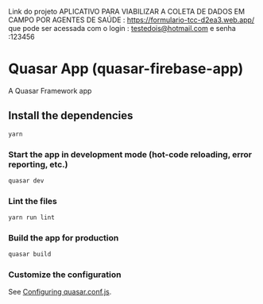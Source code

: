 Link do projeto APLICATIVO PARA VIABILIZAR A COLETA DE DADOS EM CAMPO POR AGENTES DE SAÚDE : https://formulario-tcc-d2ea3.web.app/
que pode ser acessada com o login : testedois@hotmail.com e senha :123456


# Quasar App (quasar-firebase-app)

A Quasar Framework app

## Install the dependencies
```bash
yarn
```

### Start the app in development mode (hot-code reloading, error reporting, etc.)
```bash
quasar dev
```

### Lint the files
```bash
yarn run lint
```

### Build the app for production
```bash
quasar build
```

### Customize the configuration
See [Configuring quasar.conf.js](https://v1.quasar.dev/quasar-cli/quasar-conf-js).
